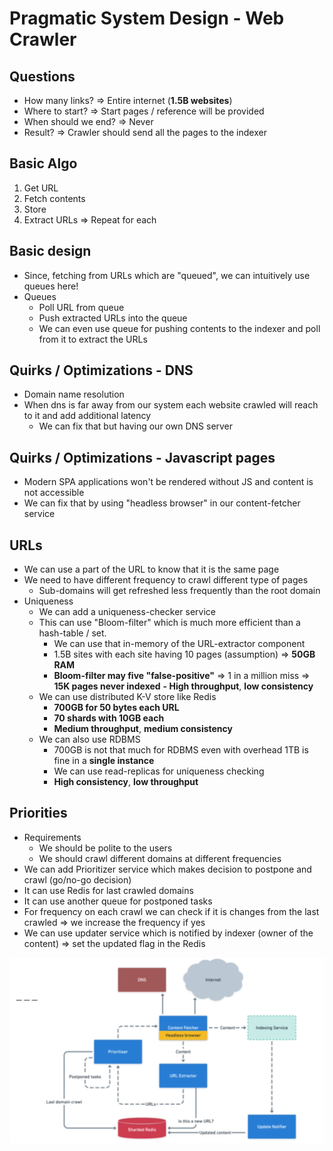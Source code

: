 # Pragmatic System Design - Web Crawler

## Questions

- How many links? => Entire internet (__1.5B websites__)
- Where to start? => Start pages / reference will be provided
- When should we end? => Never
- Result? => Crawler should send all the pages to the indexer

## Basic Algo

1. Get URL
2. Fetch contents
3. Store
4. Extract URLs => Repeat for each

## Basic design

- Since, fetching from URLs which are "queued", we can intuitively use queues here!
- Queues
  - Poll URL from queue
  - Push extracted URLs into the queue
  - We can even use queue for pushing contents to the indexer and poll from it to extract the URLs

## Quirks / Optimizations - DNS

- Domain name resolution
- When dns is far away from our system each website crawled will reach to it and add additional latency
  - We can fix that but having our own DNS server

## Quirks / Optimizations - Javascript pages

- Modern SPA applications won't be rendered without JS and content is not accessible
- We can fix that by using "headless browser" in our content-fetcher service

## URLs

- We can use a part of the URL to know that it is the same page
- We need to have different frequency to crawl different type of pages
  - Sub-domains will get refreshed less frequently than the root domain
- Uniqueness
  - We can add a uniqueness-checker service
  - This can use "Bloom-filter" which is much more efficient than a hash-table / set.
    - We can use that in-memory of the URL-extractor component
    - 1.5B sites with each site having 10 pages (assumption) => __50GB RAM__
    - __Bloom-filter may five "false-positive"__ => 1 in a million miss => __15K pages never indexed__
    __- High throughput__, __low consistency__
  - We can use distributed K-V store like Redis
    - __700GB for 50 bytes each URL__
    - __70 shards with 10GB each__
    - __Medium throughput__, __medium consistency__
  - We can also use RDBMS
    - 700GB is not that much for RDBMS even with overhead 1TB is fine in a __single instance__
    - We can use read-replicas for uniqueness checking
    - __High consistency__, __low throughput__

## Priorities

- Requirements
  - We should be polite to the users
  - We should crawl different domains at different frequencies
- We can add Prioritizer service which makes decision to postpone and crawl (go/no-go decision)
- It can use Redis for last crawled domains
- It can use another queue for postponed tasks
- For frequency on each crawl we can check if it is changes from the last crawled => we increase the frequency if yes
- We can use updater service which is notified by indexer (owner of the content) => set the updated flag in the Redis

![Web Crawler Final Design](./images/psd-webcrawler.png)
